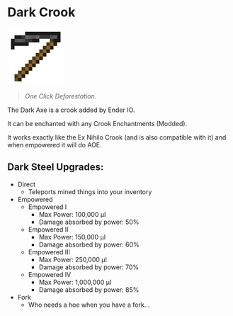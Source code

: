 # Dark Crook
![](renders/dark_steel_crook.png)

>*One Click Deforestation.*

The Dark Axe is a crook added by Ender IO.

It can be enchanted with any Crook Enchantments (Modded).

It works exactly like the Ex Nihilo Crook (and is also compatible with it) and when empowered it will do AOE.

## Dark Steel Upgrades:

* Direct 
  - Teleports mined things into your inventory
* Empowered
  - Empowered I
    * Max Power: 100,000 µI
    * Damage absorbed by power: 50%
  - Empowered II
    * Max Power: 150,000 µI
    * Damage absorbed by power: 60%
  - Empowered III
    * Max Power: 250,000 µI
    * Damage absorbed by power: 70%
  - Empowered IV
    * Max Power: 1,000,000 µI
    * Damage absorbed by power: 85%
* Fork
  - Who needs a hoe when you have a fork...

